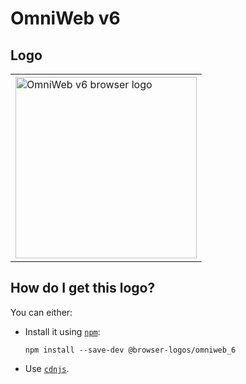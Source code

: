 # OmniWeb v6

## Logo

<table>
    <tr height=300>
        <td>
            <a href="https://github.com/alrra/browser-logos/tree/48e86e2236e364831e4ea1b88f84d418ac3ac662/src/archive/omniweb_6">
                <img width=290 src="https://raw.githubusercontent.com/alrra/browser-logos/48e86e2236e364831e4ea1b88f84d418ac3ac662/src/archive/omniweb_6/omniweb_6_512x512.png" alt="OmniWeb v6 browser logo">
            </a>
        </td>
    </tr>
</table>

## How do I get this logo?

You can either:

* Install it using [`npm`][npm]:

  `npm install --save-dev @browser-logos/omniweb_6`

* Use [`cdnjs`][cdnjs].

<!-- Link labels: -->

[cdnjs]: https://cdnjs.com/libraries/browser-logos
[npm]: https://www.npmjs.com/
